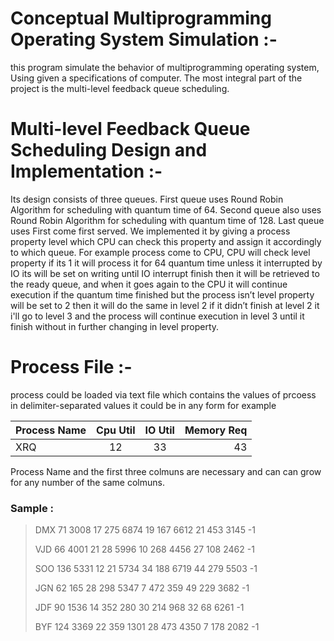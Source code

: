 # Conceptual Multiprogramming Operating System Simulation :-
this program simulate the behavior of multiprogramming operating system, Using given a specifications of computer.
The most integral part of the project is the multi-level feedback queue scheduling.

# Multi-level Feedback Queue Scheduling Design and Implementation :-
Its design consists of three queues. First queue uses Round Robin Algorithm for scheduling with quantum time of 64. Second queue also uses Round Robin Algorithm for scheduling with quantum time of 128. Last queue uses First come first served. 
We implemented it by giving a process property level which CPU can check this property and assign it accordingly to which queue.
For example process come to CPU, CPU will check level property if its 1 it will process it for 64 quantum time unless it interrupted by IO its will be set on writing until IO interrupt finish then it will be retrieved to the ready queue, and when it goes again to the CPU it will continue execution if the quantum time finished but the process isn’t level property will be set to 2 then it will do the same in level 2 if it didn’t finish at level 2 it i'll go to level 3 and the process will continue execution in level 3 until it finish without in further changing in level property. 

# Process File :-
process could be loaded via text file which contains the values of prcoess in delimiter-separated values
it could be in any form for example 


| Process Name  | Cpu Util      | IO Util |  Memory Req  |
| ------------- |:-------------:|:-------:|-------------:|
| XRQ           | 12            | 33      | 43           |

Process Name and the first three colmuns are necessary and can can grow for any number of the same colmuns.

### Sample : 

>DMX 71 3008 17 275 6874 19 167 6612 21 453 3145 -1
> 
>VJD 66 4001 21 28 5996 10 268 4456 27 108 2462 -1
> 
>SOO 136 5331 12 21 5734 34 188 6719 44 279 5503 -1
> 
>JGN 62 165 28 298 5347 7 472 359 49 229 3682 -1
> 
>JDF 90 1536 14 352 280 30 214 968 32 68 6261 -1
> 
>BYF 124 3369 22 359 1301 28 473 4350 7 178 2082 -1




